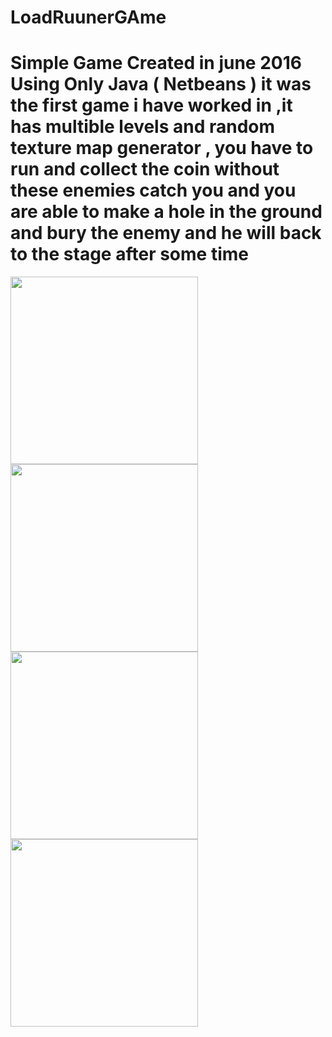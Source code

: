# LoadRuunerGAme
# Simple Game Created in june 2016 Using Only Java ( Netbeans ) it was the first game i have worked in ,it has multible levels and random texture map generator , you have to run and collect the coin without these enemies catch you and you are able to make a hole in the ground and bury the enemy and he will back to the stage after some time  

<img src="https://github.com/mohamedaraby122/LoadRuunerGAme/blob/master/Screenshot%20(10).png" width="300"/>
<img src="https://github.com/mohamedaraby122/LoadRuunerGAme/blob/master/Screenshot%20(11).png" width="300"/>
<img src="https://github.com/mohamedaraby122/LoadRuunerGAme/blob/master/Screenshot%20(12).png" width="300"/>
<img src="https://github.com/mohamedaraby122/LoadRuunerGAme/blob/master/Screenshot%20(9).png" width="300"/>
